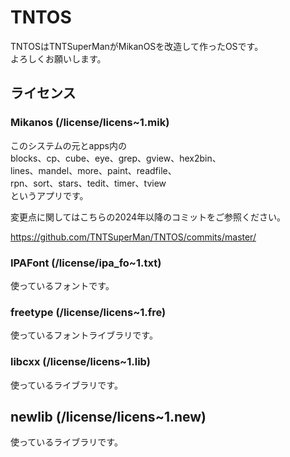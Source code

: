 # TNTOS
TNTOSはTNTSuperManがMikanOSを改造して作ったOSです。  
よろしくお願いします。
## ライセンス
### Mikanos (/license/licens~1.mik)
このシステムの元とapps内の  
blocks、cp、cube、eye、grep、gview、hex2bin、  
lines、mandel、more、paint、readfile、  
rpn、sort、stars、tedit、timer、tview  
というアプリです。

変更点に関してはこちらの2024年以降のコミットをご参照ください。

https://github.com/TNTSuperMan/TNTOS/commits/master/

### IPAFont (/license/ipa_fo~1.txt)
使っているフォントです。
### freetype (/license/licens~1.fre)
使っているフォントライブラリです。
### libcxx (/license/licens~1.lib)
使っているライブラリです。
## newlib (/license/licens~1.new)
使っているライブラリです。